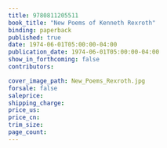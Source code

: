 ```yaml
---
title: 9780811205511
book_title: "New Poems of Kenneth Rexroth"
binding: paperback
published: true
date: 1974-06-01T05:00:00-04:00
publication_date: 1974-06-01T05:00:00-04:00
show_in_forthcoming: false
contributors:

cover_image_path: New_Poems_Rexroth.jpg
forsale: false
saleprice:
shipping_charge:
price_us:
price_cn:
trim_size:
page_count:
---
```


